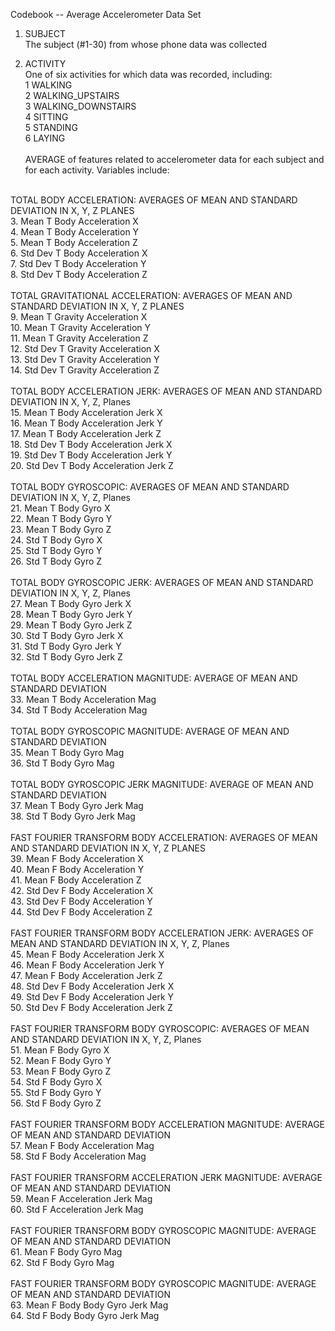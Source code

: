 Codebook -- Average Accelerometer Data Set

1. SUBJECT </br>
  The subject (#1-30) from whose phone data was collected
  
2. ACTIVITY </br>
  One of six activities for which data was recorded, including: </br>
    1 WALKING </br>
    2 WALKING_UPSTAIRS </br>
    3 WALKING_DOWNSTAIRS </br>
    4 SITTING </br>
    5 STANDING </br>
    6 LAYING </br>
    </br>
AVERAGE of features related to accelerometer data for each subject and for each activity. Variables include: </br>
</br>
TOTAL BODY ACCELERATION: AVERAGES OF MEAN AND STANDARD DEVIATION IN X, Y, Z PLANES </br>
3. Mean T Body Acceleration X </br>
4. Mean T Body Acceleration Y </br>
5. Mean T Body Acceleration Z </br>
6. Std Dev T Body Acceleration X </br>
7. Std Dev T Body Acceleration Y </br>
8. Std Dev T Body Acceleration Z </br>
</br>
TOTAL GRAVITATIONAL ACCELERATION: AVERAGES OF MEAN AND STANDARD DEVIATION IN X, Y, Z PLANES </br>
9. Mean T Gravity Acceleration X </br>
10. Mean T Gravity Acceleration Y </br>
11. Mean T Gravity Acceleration Z </br>
12. Std Dev T Gravity Acceleration X </br>
13. Std Dev T Gravity Acceleration Y </br>
14. Std Dev T Gravity Acceleration Z </br>
</br>
TOTAL BODY ACCELERATION JERK: AVERAGES OF MEAN AND STANDARD DEVIATION IN X, Y, Z, Planes </br>
15. Mean T Body Acceleration Jerk X </br>
16. Mean T Body Acceleration Jerk Y </br>
17. Mean T Body Acceleration Jerk Z </br>
18. Std Dev T Body Acceleration Jerk X </br>
19. Std Dev T Body Acceleration Jerk Y </br>
20. Std Dev T Body Acceleration Jerk Z </br>
</br>
TOTAL BODY GYROSCOPIC: AVERAGES OF MEAN AND STANDARD DEVIATION IN X, Y, Z, Planes </br>
21. Mean T Body Gyro X </br>
22. Mean T Body Gyro Y </br>
23. Mean T Body Gyro Z </br>
24. Std T Body Gyro X </br>
25. Std T Body Gyro Y </br>
26. Std T Body Gyro Z </br>
</br>
TOTAL BODY GYROSCOPIC JERK: AVERAGES OF MEAN AND STANDARD DEVIATION IN X, Y, Z, Planes </br>
27. Mean T Body Gyro Jerk X </br>
28. Mean T Body Gyro Jerk Y </br>
29. Mean T Body Gyro Jerk Z </br>
30. Std T Body Gyro Jerk X </br>
31. Std T Body Gyro Jerk Y </br>
32. Std T Body Gyro Jerk Z </br>
 </br>
TOTAL BODY ACCELERATION MAGNITUDE: AVERAGE OF MEAN AND STANDARD DEVIATION </br>
33. Mean T Body Acceleration Mag </br>
34. Std T Body Acceleration Mag </br>
</br>
TOTAL BODY GYROSCOPIC MAGNITUDE: AVERAGE OF MEAN AND STANDARD DEVIATION </br>
35. Mean T Body Gyro Mag </br>
36. Std T Body Gyro Mag </br>
</br>
TOTAL BODY GYROSCOPIC JERK MAGNITUDE: AVERAGE OF MEAN AND STANDARD DEVIATION </br>
37. Mean T Body Gyro Jerk Mag </br>
38. Std T Body Gyro Jerk Mag </br>
</br>
FAST FOURIER TRANSFORM BODY ACCELERATION: AVERAGES OF MEAN AND STANDARD DEVIATION IN X, Y, Z PLANES </br>
39. Mean F Body Acceleration X  </br>
40. Mean F Body Acceleration Y </br>
41. Mean F Body Acceleration Z  </br>
42. Std Dev F Body Acceleration X </br>
43. Std Dev F Body Acceleration Y </br>
44. Std Dev F Body Acceleration Z </br>
</br>
FAST FOURIER TRANSFORM BODY ACCELERATION JERK: AVERAGES OF MEAN AND STANDARD DEVIATION IN X, Y, Z, Planes </br>
45. Mean F Body Acceleration Jerk X </br>
46. Mean F Body Acceleration Jerk Y </br>
47. Mean F Body Acceleration Jerk Z </br>
48. Std Dev F Body Acceleration Jerk X </br>
49. Std Dev F Body Acceleration Jerk Y </br>
50. Std Dev F Body Acceleration Jerk Z </br>
</br>
FAST FOURIER TRANSFORM BODY GYROSCOPIC: AVERAGES OF MEAN AND STANDARD DEVIATION IN X, Y, Z, Planes </br>
51. Mean F Body Gyro X </br>
52. Mean F Body Gyro Y </br>
53. Mean F Body Gyro Z </br>
54. Std F Body Gyro X </br>
55. Std F Body Gyro Y </br>
56. Std F Body Gyro Z </br>
</br>
FAST FOURIER TRANSFORM BODY ACCELERATION MAGNITUDE: AVERAGE OF MEAN AND STANDARD DEVIATION </br>
57. Mean F Body Acceleration Mag </br>
58. Std F Body Acceleration Mag </br>
</br>
FAST FOURIER TRANSFORM ACCELERATION JERK  MAGNITUDE: AVERAGE OF MEAN AND STANDARD DEVIATION </br>
59. Mean F Acceleration Jerk Mag </br>
60. Std F Acceleration Jerk  Mag </br>
</br>
FAST FOURIER TRANSFORM BODY GYROSCOPIC MAGNITUDE: AVERAGE OF MEAN AND STANDARD DEVIATION </br>
61. Mean F Body Gyro Mag </br>
62. Std F Body Gyro Mag </br>
</br>
FAST FOURIER TRANSFORM BODY GYROSCOPIC MAGNITUDE: AVERAGE OF MEAN AND STANDARD DEVIATION </br>
63. Mean F Body Body Gyro Jerk Mag </br>
64. Std F Body Body Gyro Jerk Mag </br>
